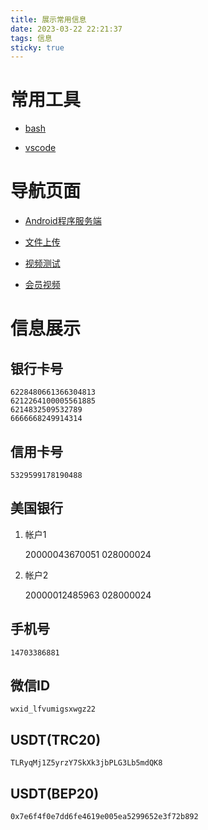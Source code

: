 ```yaml
---
title: 展示常用信息
date: 2023-03-22 22:21:37
tags: 信息
sticky: true
---
```


# 常用工具

* [bash](https://jumhorn.com:8880/bash)

* [vscode](https://jumhorn.com:8880/vscode)

# 导航页面

* [Android程序服务端](https://jumhorn.com:8880/android.html)

* [文件上传](https://jumhorn.com:8880/upload.html)

* [视频测试](https://jumhorn.com:8880/video.html)

* [会员视频](https://jumhorn.com:8880/vipvideo.html)

# 信息展示

## 银行卡号

    6228480661366304813
    6212264100005561885
    6214832509532789
    6666668249914314

## 信用卡号

    5329599178190488

## 美国银行

1. 帐户1

    20000043670051
    028000024

2. 帐户2

    20000012485963
    028000024

## 手机号

    14703386881

## 微信ID

    wxid_lfvumigsxwgz22

## USDT(TRC20)

    TLRyqMj1Z5yrzY7SkXk3jbPLG3Lb5mdQK8

## USDT(BEP20)

    0x7e6f4f0e7dd6fe4619e005ea5299652e3f72b892
